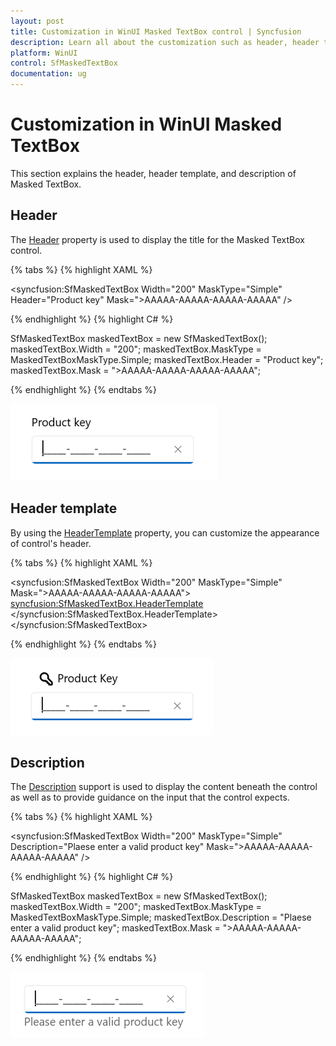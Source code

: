 ```yaml
---
layout: post
title: Customization in WinUI Masked TextBox control | Syncfusion
description: Learn all about the customization such as header, header template, and description support in the Masked TextBox (SfMaskedTextBox) control.
platform: WinUI
control: SfMaskedTextBox
documentation: ug
---
```


# Customization in WinUI Masked TextBox

This section explains the header, header template, and description of Masked TextBox.

## Header

The [Header](https://help.syncfusion.com/cr/winui/Syncfusion.UI.Xaml.Editors.SfMaskedTextBox.html#Syncfusion_UI_Xaml_Editors_SfMaskedTextBox_Header) property is used to display the title for the Masked TextBox control.

{% tabs %}
{% highlight XAML %}

<syncfusion:SfMaskedTextBox Width="200"
                            MaskType="Simple"
                            Header="Product key"
                            Mask=">AAAAA-AAAAA-AAAAA-AAAAA" />

{% endhighlight %}
{% highlight C# %}

SfMaskedTextBox maskedTextBox = new SfMaskedTextBox();
maskedTextBox.Width = "200";
maskedTextBox.MaskType = MaskedTextBoxMaskType.Simple;
maskedTextBox.Header = "Product key";
maskedTextBox.Mask = ">AAAAA-AAAAA-AAAAA-AAAAA";

{% endhighlight %}
{% endtabs %}

![WinUI Masked TextBox header](MaskedTextBox_Images/winui_masked_textbox_header.png)

## Header template

By using the [HeaderTemplate](https://help.syncfusion.com/cr/winui/Syncfusion.UI.Xaml.Editors.SfMaskedTextBox.html#Syncfusion_UI_Xaml_Editors_SfMaskedTextBox_HeaderTemplate) property, you can customize the appearance of control's header. 

{% tabs %}
{% highlight XAML %}

<syncfusion:SfMaskedTextBox Width="200" MaskType="Simple" Mask=">AAAAA-AAAAA-AAAAA-AAAAA">
    <syncfusion:SfMaskedTextBox.HeaderTemplate>
        <DataTemplate>
            <StackPanel Orientation="Horizontal">
                <Path Fill="Black" 
                        Data="M22.311 20.7506C22.311 17.5746 19.7364 15 16.5604 15C13.3845 15 10.8099 17.5746 10.8099 20.7506C10.8099 23.9265 13.3845 26.5011 16.5604 26.5011C16.8898 26.5011 17.2133 26.4733 17.5286 26.4198C17.7169 27.0177 18.2757 27.4512 18.9357 27.4512H19.3609V27.8764C19.3609 28.6911 20.0213 29.3515 20.836 29.3515H21.2611V29.7766C21.2611 30.5913 21.9215 31.2517 22.7362 31.2517H25.5249C26.3396 31.2517 27 30.5913 27 29.7766V27.5981C27 27.2069 26.8446 26.8317 26.568 26.5551L22.144 22.1311C22.2532 21.688 22.311 21.2254 22.311 20.7506ZM16.5604 17C18.6318 17 20.311 18.6792 20.311 20.7506C20.311 21.1292 20.2552 21.493 20.1521 21.8352C20.0027 22.3307 20.1036 22.9192 20.5208 23.3364L25 27.8156V29.2517H23.2611V28.8265C23.2611 28.0119 22.6007 27.3515 21.7861 27.3515H21.3609V26.9263C21.3609 26.1116 20.7005 25.4512 19.8858 25.4512H19.4147C19.1998 24.5974 18.2731 24.1788 17.5206 24.3773C17.2152 24.4579 16.8936 24.5011 16.5604 24.5011C14.4891 24.5011 12.8099 22.8219 12.8099 20.7506C12.8099 18.6792 14.4891 17 16.5604 17Z"/>
                <TextBlock Text="Product Key" Margin="5,12,0,0"/>
            </StackPanel>
        </DataTemplate>
    </syncfusion:SfMaskedTextBox.HeaderTemplate>
</syncfusion:SfMaskedTextBox>

{% endhighlight %}
{% endtabs %}

![WinUI Masked TextBox header template](MaskedTextBox_Images/winui_masked_textbox_header_template.png)

## Description

The [Description](https://help.syncfusion.com/cr/winui/Syncfusion.UI.Xaml.Editors.SfMaskedTextBox.html#Syncfusion_UI_Xaml_Editors_SfMaskedTextBox_Description) support is used to display the content beneath the control as well as to provide guidance on the input that the control expects.

{% tabs %}
{% highlight XAML %}

<syncfusion:SfMaskedTextBox Width="200"
                            MaskType="Simple"
                            Description="Plaese enter a valid product key"
                            Mask=">AAAAA-AAAAA-AAAAA-AAAAA" />

{% endhighlight %}
{% highlight C# %}

SfMaskedTextBox maskedTextBox = new SfMaskedTextBox();
maskedTextBox.Width = "200";
maskedTextBox.MaskType = MaskedTextBoxMaskType.Simple;
maskedTextBox.Description = "Plaese enter a valid product key";
maskedTextBox.Mask = ">AAAAA-AAAAA-AAAAA-AAAAA";

{% endhighlight %}
{% endtabs %}

![WinUI Masked TextBox description](MaskedTextBox_Images/winui_masked_textbox_description.png)